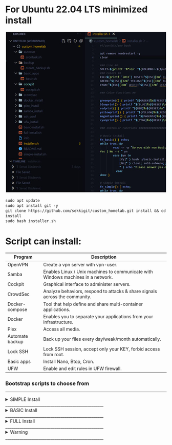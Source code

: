 # For Ubuntu 22.04 LTS minimized install

<p align="center">
  <img width="500" height="500" src="https://github.com/sekkigit/porfolio.sekiteh/blob/gh-pages/img/works/5.jpg?raw=true">
</p>

```
sudo apt update
sudo apt install git -y
git clone https://github.com/sekkigit/custom_homelab.git install && cd install
sudo bash installer.sh
```
# Script can install: 

| Program | Description |
| --- | --- |
| OpenVPN | Create a vpn server with vpn-user. |
| Samba | Enables Linux / Unix machines to communicate with Windows machines in a network. |
| Cockpit | Graphical interface to administer servers. |
| CrowdSec | Analyze behaviors, respond to attacks & share signals across the community. |
| Docker-compose | Tool that help define and share multi-container applications. |
| Docker | Enables you to separate your applications from your infrastructure. |
| Plex | Access all media. |
| Automate backup | Back up your files every day/weak/month automatically. |
| Lock SSH | Lock SSH session, accept only your KEY, forbid access from root. |
| Basic apps | Install Nano, Btop, Cron. |
| UFW | Enable and edit rules in UFW firewall. |


### Bootstrap scripts to choose from
________________________________________________
<details><summary>SIMPLE Install</summary>
<p>

#### Create envirement for docker containers.
  - Nano
  - Btop
  - Cron
  - Docker1

</p>
</details>
________________________________________________

<details><summary>BASIC Install</summary>
<p>

#### Create envirement for docker containers with basic protection and monitoring.
  - Nano
  - Btop
  - Cron
  - Docker
  - Crowdsec
  - Cockpit
  - UFW

</p>
</details>
________________________________________________

<details><summary>FULL Install</summary>
<p>

#### Create envirement for docker containers with file sharing, media sharing, basic protection and monitoring.
  - Nano
  - Btop
  - Cron
  - Docker
  - Crowdsec
  - Cockpit
  - UFW
  - Samba
  - Plex

</p>
</details>
________________________________________________

<details><summary>Warning</summary>
<p>

#### ⚠️ Please beware that products can change over time.

I do my best to keep up with the latest changes and releases, but please understand that this won’t always be the case.

</p>
</details>
________________________________________________
